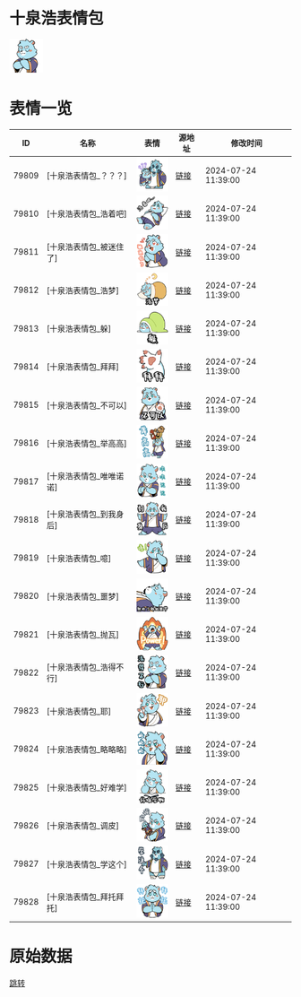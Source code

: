 # 十泉浩表情包

<img src="./cover.png" height="60" alt="cover" />

# 表情一览

|ID|名称|表情|源地址|修改时间|
|----|----|----|----|----|
|79809|[十泉浩表情包_？？？]|<img src="./pic/079809_%5B十泉浩表情包_？？？%5D.png" height="60" alt="？？？"/>|[链接](https://i0.hdslb.com/bfs/garb/a43c7fb1323da5ade38cf8469fedb844e989b6b2.png)|2024-07-24 11:39:00|
|79810|[十泉浩表情包_浩着吧]|<img src="./pic/079810_%5B十泉浩表情包_浩着吧%5D.png" height="60" alt="浩着吧"/>|[链接](https://i0.hdslb.com/bfs/garb/538791905808fff556669111d9dfdbc14d2df5fd.png)|2024-07-24 11:39:00|
|79811|[十泉浩表情包_被迷住了]|<img src="./pic/079811_%5B十泉浩表情包_被迷住了%5D.png" height="60" alt="被迷住了"/>|[链接](https://i0.hdslb.com/bfs/garb/58b4c512e098709866adc6cde8478ff88322332e.png)|2024-07-24 11:39:00|
|79812|[十泉浩表情包_浩梦]|<img src="./pic/079812_%5B十泉浩表情包_浩梦%5D.png" height="60" alt="浩梦"/>|[链接](https://i0.hdslb.com/bfs/garb/58fe7fb8859c2488deac0dac9c7671aedef927f3.png)|2024-07-24 11:39:00|
|79813|[十泉浩表情包_躲]|<img src="./pic/079813_%5B十泉浩表情包_躲%5D.png" height="60" alt="躲"/>|[链接](https://i0.hdslb.com/bfs/garb/5ce1486156f630880f520925df7c5a89db5eafc8.png)|2024-07-24 11:39:00|
|79814|[十泉浩表情包_拜拜]|<img src="./pic/079814_%5B十泉浩表情包_拜拜%5D.png" height="60" alt="拜拜"/>|[链接](https://i0.hdslb.com/bfs/garb/bc82067d7f8f0e7a47d9b52cbd778603e5873694.png)|2024-07-24 11:39:00|
|79815|[十泉浩表情包_不可以]|<img src="./pic/079815_%5B十泉浩表情包_不可以%5D.png" height="60" alt="不可以"/>|[链接](https://i0.hdslb.com/bfs/garb/5a3ded1d7a3b66fce9b123dcbdbc28ae651bd8e9.png)|2024-07-24 11:39:00|
|79816|[十泉浩表情包_举高高]|<img src="./pic/079816_%5B十泉浩表情包_举高高%5D.png" height="60" alt="举高高"/>|[链接](https://i0.hdslb.com/bfs/garb/35526db4606e9ed2fa5de706068c01fa26222228.png)|2024-07-24 11:39:00|
|79817|[十泉浩表情包_唯唯诺诺]|<img src="./pic/079817_%5B十泉浩表情包_唯唯诺诺%5D.png" height="60" alt="唯唯诺诺"/>|[链接](https://i0.hdslb.com/bfs/garb/6d6c2abbf2e7786eeaf8c6a55ba8c35332341a5e.png)|2024-07-24 11:39:00|
|79818|[十泉浩表情包_到我身后]|<img src="./pic/079818_%5B十泉浩表情包_到我身后%5D.png" height="60" alt="到我身后"/>|[链接](https://i0.hdslb.com/bfs/garb/9019649fbb7239698c737b709084a0dc8d072a71.png)|2024-07-24 11:39:00|
|79819|[十泉浩表情包_噫]|<img src="./pic/079819_%5B十泉浩表情包_噫%5D.png" height="60" alt="噫"/>|[链接](https://i0.hdslb.com/bfs/garb/1960c4b625a5a9fea9f519cda2e166f83ed8fa2d.png)|2024-07-24 11:39:00|
|79820|[十泉浩表情包_噩梦]|<img src="./pic/079820_%5B十泉浩表情包_噩梦%5D.png" height="60" alt="噩梦"/>|[链接](https://i0.hdslb.com/bfs/garb/1d6cfe6fb4bc916f33b8a19e644e9f705fcbfd77.png)|2024-07-24 11:39:00|
|79821|[十泉浩表情包_抛瓦]|<img src="./pic/079821_%5B十泉浩表情包_抛瓦%5D.png" height="60" alt="抛瓦"/>|[链接](https://i0.hdslb.com/bfs/garb/5905fe5fd0538aed11437d7f65b51ccfd61f4c17.png)|2024-07-24 11:39:00|
|79822|[十泉浩表情包_浩得不行]|<img src="./pic/079822_%5B十泉浩表情包_浩得不行%5D.png" height="60" alt="浩得不行"/>|[链接](https://i0.hdslb.com/bfs/garb/e34fa1dd9faa5cba0cd4fa096f6069b487debdf7.png)|2024-07-24 11:39:00|
|79823|[十泉浩表情包_耶]|<img src="./pic/079823_%5B十泉浩表情包_耶%5D.png" height="60" alt="耶"/>|[链接](https://i0.hdslb.com/bfs/garb/fd8b7cfd2f9c34e0e7b10194ef6c7d57a8dd886e.png)|2024-07-24 11:39:00|
|79824|[十泉浩表情包_略略略]|<img src="./pic/079824_%5B十泉浩表情包_略略略%5D.png" height="60" alt="略略略"/>|[链接](https://i0.hdslb.com/bfs/garb/2a00b42b6024d03de582685ac65dab054f7463fd.png)|2024-07-24 11:39:00|
|79825|[十泉浩表情包_好难学]|<img src="./pic/079825_%5B十泉浩表情包_好难学%5D.png" height="60" alt="好难学"/>|[链接](https://i0.hdslb.com/bfs/garb/c32249155a00726c9902686886d1e236ac073c79.png)|2024-07-24 11:39:00|
|79826|[十泉浩表情包_调皮]|<img src="./pic/079826_%5B十泉浩表情包_调皮%5D.png" height="60" alt="调皮"/>|[链接](https://i0.hdslb.com/bfs/garb/020caa1aaac8d677dd76728481999c4a32cfe9ee.png)|2024-07-24 11:39:00|
|79827|[十泉浩表情包_学这个]|<img src="./pic/079827_%5B十泉浩表情包_学这个%5D.png" height="60" alt="学这个"/>|[链接](https://i0.hdslb.com/bfs/garb/ba1be9a09a809c197a5d504d81894c9994fa3370.png)|2024-07-24 11:39:00|
|79828|[十泉浩表情包_拜托拜托]|<img src="./pic/079828_%5B十泉浩表情包_拜托拜托%5D.png" height="60" alt="拜托拜托"/>|[链接](https://i0.hdslb.com/bfs/garb/10179d4cd50e52b73b3853e2355f33edf8a8f361.png)|2024-07-24 11:39:00|

# 原始数据

[跳转](./raw.json)

